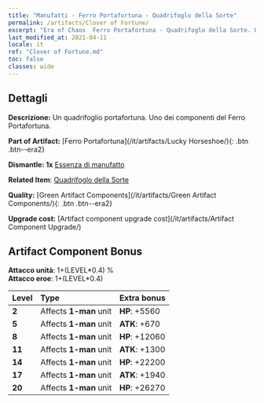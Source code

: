 ```yaml
---
title: "Manufatti - Ferro Portafortuna - Quadrifoglo della Sorte"
permalink: /artifacts/Clover of Fortune/
excerpt: "Era of Chaos  Ferro Portafortuna - Quadrifoglo della Sorte. Un quadrifoglio portafortuna. Uno dei componenti del Ferro Portafortuna."
last_modified_at: 2021-04-11
locale: it
ref: "Clover of Fortune.md"
toc: false
classes: wide
---
```




## Dettagli

 **Descrizione:** Un quadrifoglio portafortuna. Uno dei componenti del Ferro Portafortuna.

 **Part of Artifact:** [Ferro Portafortuna](/it/artifacts/Lucky Horseshoe/){: .btn .btn--era2}

 **Dismantle: 1x** [Essenza di manufatto](/it/Items/con_905/)

 **Related Item**: [Quadrifoglo della Sorte](/it/Items/art_109/)

 **Quality:** [Green Artifact Components](/it/artifacts/Green Artifact Components/){: .btn .btn--era2}

 **Upgrade cost:** [Artifact component upgrade cost](/it/artifacts/Artifact Component Upgrade/)

## Artifact Component Bonus

  **Attacco unità**: 1+(LEVEL\*0.4) %<br/>**Attacco eroe**: 1+(LEVEL\*0.4)

  |  Level  | Type |    Extra bonus  | 
  |:--------|:-----|:----------------| 
  | **2** | Affects **1-man** unit | **HP**: +5560 | 
  | **5** | Affects **1-man** unit | **ATK**: +670 | 
  | **8** | Affects **1-man** unit | **HP**: +12060 | 
  | **11** | Affects **1-man** unit | **ATK**: +1300 | 
  | **14** | Affects **1-man** unit | **HP**: +22200 | 
  | **17** | Affects **1-man** unit | **ATK**: +1940 | 
  | **20** | Affects **1-man** unit | **HP**: +26270 | 
